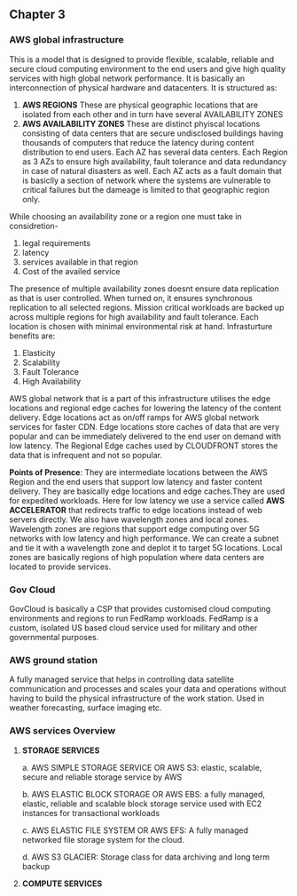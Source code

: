 ## Chapter 3

### AWS global infrastructure
This is a model that is designed to provide flexible, scalable, reliable and secure cloud computing environment to the end users and give high quality services with high global network performance. It is basically an interconnection of physical hardware and datacenters.
It is structured as:

1. **AWS REGIONS**
These are physical geographic locations that are isolated from each other and in turn have several AVAILABILITY ZONES
2. **AWS AVAILABILITY ZONES**
These are distinct phyiscal locations consisting of data centers that are secure undisclosed buildings having thousands of computers that reduce the latency during content distribution to end users.
Each AZ has several data centers. Each Region as 3 AZs to ensure high availability, fault tolerance and data redundancy in case of natural disasters as well. Each AZ acts as a fault domain that is basiclly a section of network where the systems are vulnerable to critical failures but the dameage is limited to that geographic region only.

While choosing an availability zone or a region one must take in considretion-
1. legal requirements
2. latency
3. services available in that region
4. Cost of the availed service

The presence of multiple availability zones doesnt ensure data replication as that is user controlled. When turned on, it ensures synchronous replication to all selected regions. Mission critical workloads are backed up across multiple regions for high availability and fault tolerance. Each location is chosen with minimal environmental risk at hand. 
Infrasturture benefits are:
1. Elasticity
2. Scalability
3. Fault Tolerance
4. High Availability

AWS global network that is a part of this infrastructure utilises the edge locations and regional edge caches for lowering the latency of the content delivery. Edge locations act as on/off ramps for AWS global network services for faster CDN.
Edge locations store caches of data that are very popular and can be immediately delivered to the end user on demand with low latency. The Regional Edge caches used by CLOUDFRONT stores the data that is infrequent and not so popular.

**Points of Presence**: They are intermediate locations between the AWS Region and the end users that support low latency and faster content delivery. They are basically edge locations and edge caches.They are used for expedited workloads.
Here for low latency we use a service called **AWS ACCELERATOR** that redirects traffic to edge locations instead of web servers directly. 
We also have wavelength zones and local zones.
Wavelength zones are regions that support edge computing over 5G networks with low latency and high performance. We can create a subnet and tie it with a wavelength zone  and deplot it to target 5G locations.
Local zones are basically regions of high population where data centers are located to provide services.

### Gov Cloud
GovCloud is basically a CSP that provides customised cloud computing environments and regions to run FedRamp workloads. FedRamp is a custom, isolated US based cloud service used for military and other governmental purposes.

### AWS ground station
A fully managed service that helps in controlling data satellite communication and processes and scales your data and operations without having to build the physical infrastructure of the work station. Used in weather forecasting, surface imaging etc.

### AWS services Overview
1. **STORAGE SERVICES**
   
    a. AWS SIMPLE STORAGE SERVICE OR AWS S3: elastic, scalable, secure and reliable storage service by AWS
   
    b. AWS ELASTIC BLOCK STORAGE OR AWS EBS: a fully managed, elastic, reliable and scalable block storage service used with EC2 instances for transactional workloads
   
    c. AWS ELASTIC FILE SYSTEM OR AWS EFS: A fully managed networked file storage system for the cloud.

    d. AWS S3 GLACIER: Storage class for data archiving and long term backup

2. **COMPUTE SERVICES**

   

